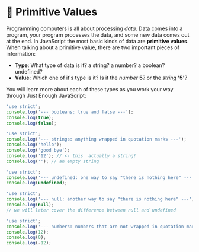 # 🥚 Primitive Values

Programming computers is all about processing _data_. Data comes into a program,
your program processes the data, and some new data comes out at the end. In
JavaScript the most basic kinds of data are **primitive values**. When talking
about a primitive value, there are two important pieces of information:

- **Type**: What type of data is it? a string? a number? a boolean? undefined?
- **Value**: Which one of it's type is it? Is it the _number_ **5**? or the
  _string_ **'5'**?

You will learn more about each of these types as you work your way through Just
Enough JavaScript:

```js
'use strict';
console.log('--- booleans: true and false ---');
console.log(true);
console.log(false);
```

```js
'use strict';
console.log('--- strings: anything wrapped in quotation marks ---');
console.log('hello');
console.log('good bye');
console.log('12'); // <- this  actually a string!
console.log(''); // an empty string
```

```js
'use strict';
console.log('--- undefined: one way to say "there is nothing here" ---');
console.log(undefined);
```

```js
'use strict';
console.log('--- null: another way to say "there is nothing here" ---');
console.log(null);
// we will later cover the difference between null and undefined
```

```js
'use strict';
console.log('--- numbers: numbers that are not wrapped in quotation marks ---');
console.log(12);
console.log(0);
console.log(-12);
```
